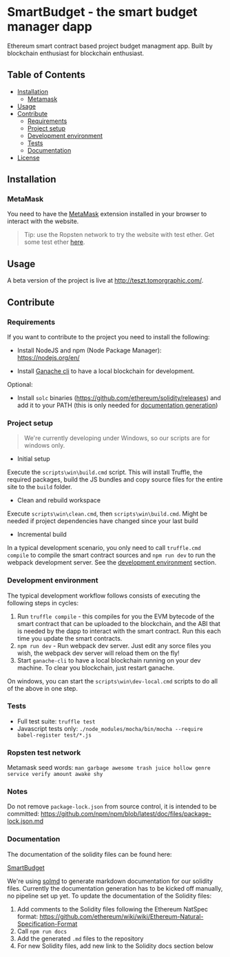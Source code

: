 # SmartBudget - the smart budget manager dapp

Ethereum smart contract based project budget managment app. Built by blockchain enthusiast for blockchain enthusiast.

## Table of Contents

- [Installation](#installation)
  - [Metamask](#metamask)
- [Usage](#usage)
- [Contribute](#contribute)
  - [Requirements](#requirements)
  - [Project setup](#project-setup)
  - [Development environment](#development-environment)
  - [Tests](#tests)
  - [Documentation](#documentation)
- [License](#license)

## Installation

### MetaMask

You need to have the [MetaMask](https://metamask.io/) extension installed in your browser to interact with the website.

> Tip: use the Ropsten network to try the website with test ether. Get some test ether [here](https://faucet.ropsten.be/).

## Usage

A beta version of the project is live at http://teszt.tomorgraphic.com/.

## Contribute

### Requirements

If you want to contribute to the project you need to install the following:

- Install NodeJS and npm (Node Package Manager): https://nodejs.org/en/

- Install [Ganache cli](https://github.com/trufflesuite/ganache-cli) to have a local blockchain for development.

Optional:

- Install `solc` binaries (https://github.com/ethereum/solidity/releases) and add it to your PATH (this is only needed for [documentation generation](#documentation))

### Project setup

> We're currently developing under Windows, so our scripts are for windows only.

- Initial setup

Execute the `scripts\win\build.cmd` script. This will install Truffle, the required packages, build the JS bundles and copy source files for the entire site to the `build` folder.

- Clean and rebuild workspace

Execute `scripts\win\clean.cmd`, then `scripts\win\build.cmd`. Might be needed if project dependencies have changed since your last build

- Incremental build

In a typical development scenario, you only need to call `truffle.cmd compile` to compile the smart contract sources and `npm run dev` to run the webpack development server. See the [development environment](#development-environment) section.

### Development environment
The typical development workflow follows consists of executing the following steps in cycles:

1. Run `truffle compile` - this compiles for you the EVM bytecode of the smart contract that can be uploaded to the blockchain, and the ABI that is needed by the dapp to interact with the smart contract. Run this each time you update the smart contracts.
2. `npm run dev` - Run webpack dev server. Just edit any sorce files you wish, the webpack dev server will reload them on the fly!
3. Start `ganache-cli` to have a local blockchain running on your dev machine. To clear you blockchain, just restart ganache.

On windows, you can start the `scripts\win\dev-local.cmd` scripts to do all of the above in one step.

### Tests
* Full test suite: `truffle test`
* Javascript tests only: `./node_modules/mocha/bin/mocha --require babel-register test/*.js`

### Ropsten test network
Metamask seed words: `man garbage awesome trash juice hollow genre service verify amount awake shy`

### Notes
Do not remove `package-lock.json` from source control, it is intended to be committed: https://github.com/npm/npm/blob/latest/doc/files/package-lock.json.md

### Documentation

The documentation of the solidity files can be found here:

[SmartBudget](docs/contracts.md/SmartBudget.md)

We're using [solmd](https://github.com/dpilch/solmd) to generate markdown documentation for our solidity files.
Currently the documentation generation has to be kicked off manually, no pipeline set up yet.
To update the documentation of the Solidity files:

1. Add comments to the Solidity files following the Ethereum NatSpec format: https://github.com/ethereum/wiki/wiki/Ethereum-Natural-Specification-Format
1. Call `npm run docs`
1. Add the generated `.md` files to the repository
1. For new Solidity files, add new link to the Solidity docs section below

